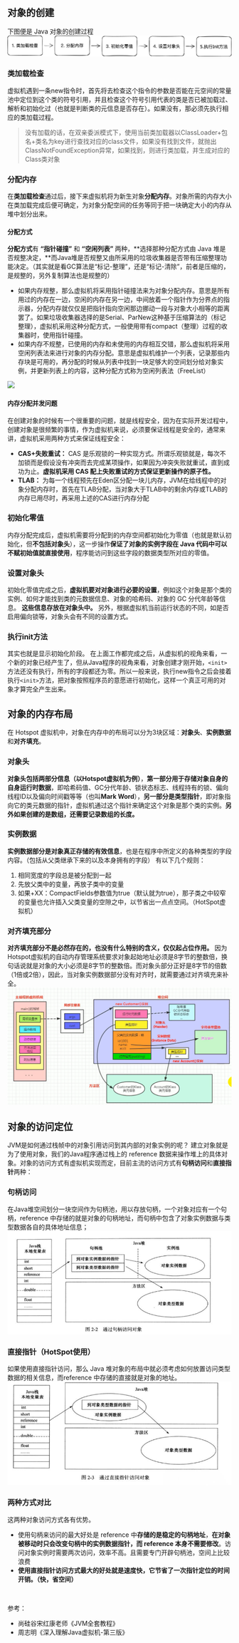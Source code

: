 ## 对象的创建
下图便是 Java 对象的创建过程
![对象创建过程.png](img/1636024669899-c0b12c82-295f-4562-a65d-2fd720a5e232.png)

### 类加载检查 
虚拟机遇到一条new指令时，首先将去检查这个指令的参数是否能在元空间的常量池中定位到这个类的符号引用，并且检查这个符号引用代表的类是否已被加载过、解析和初始化过（也就是判断类的元信息是否存在）。如果没有，那必须先执行相应的类加载过程。
> 没有加载的话，在双亲委派模式下，使用当前类加载器以ClassLoader+包名+类名为key进行查找对应的class文件，如果没有找到文件，就抛出ClassNotFoundException异常，如果找到，则进行类加载，并生成对应的Class类对象

### 分配内存
在**类加载检查**通过后，接下来虚拟机将为新生对象**分配内存**。对象所需的内存大小在类加载完成后便可确定，为对象分配空间的任务等同于把一块确定大小的内存从堆中划分出来。
#### 分配方式
**分配方式**有 **“指针碰撞”** 和 **“空闲列表”** 两种，**选择那种分配方式由 Java 堆是否规整决定，**而Java堆是否规整又由所采用的垃圾收集器是否带有压缩整理功能决定。（其实就是看GC算法是“标记-整理”，还是“标记-清除”，前者是压缩的，是规整的，另外复制算法也是规整的）

- 如果内存规整，那么虚拟机将采用指针碰撞法来为对象分配内存。意思是所有用过的内存在一边，空闲的内存在另一边，中间放着一个指针作为分界点的指示器，分配内存就仅仅是把指针指向空闲那边挪动一段与对象大小相等的距离罢了。如果垃圾收集器选择的是Serial、ParNew这种基于压缩算法的（标记整理），虚拟机采用这种分配方式，一般使用带有compact（整理）过程的收集器时，使用指针碰撞。
- 如果内存不规整，已使用的内存和未使用的内存相互交错，那么虚拟机将采用空闲列表法来进行对象的内存分配。意思是虚拟机维护一个列表，记录那些内存块是可用的，再分配的时候从列表中找到一块足够大的空间划分给对象实例，并更新列表上的内容，这种分配方式称为空闲列表法（FreeList）

![](https://cdn.nlark.com/yuque/0/2021/jpeg/2472959/1616485138551-e398ac8b-1120-4c9f-82b2-165a4e5f4b6e.jpeg)

#### 内存分配并发问题
在创建对象的时候有一个很重要的问题，就是线程安全，因为在实际开发过程中，创建对象是很频繁的事情，作为虚拟机来说，必须要保证线程是安全的，通常来讲，虚拟机采用两种方式来保证线程安全：

- **CAS+失败重试：** CAS 是乐观锁的一种实现方式。所谓乐观锁就是，每次不加锁而是假设没有冲突而去完成某项操作，如果因为冲突失败就重试，直到成功为止。**虚拟机采用 CAS 配上失败重试的方式保证更新操作的原子性。**
- **TLAB：** 为每一个线程预先在Eden区分配一块儿内存，JVM在给线程中的对象分配内存时，首先在TLAB分配，当对象大于TLAB中的剩余内存或TLAB的内存已用尽时，再采用上述的CAS进行内存分配
### 初始化零值
内存分配完成后，虚拟机需要将分配到的内存空间都初始化为零值（也就是默认初始化，但**不包括对象头**），这一步操作**保证了对象的实例字段在 Java 代码中可以不赋初始值就直接使用**，程序能访问到这些字段的数据类型所对应的零值。
### 设置对象头
初始化零值完成之后，**虚拟机要对对象进行必要的设置**，例如这个对象是那个类的实例、如何才能找到类的元数据信息、对象的哈希码、对象的 GC 分代年龄等信息。 **这些信息存放在对象头中。** 另外，根据虚拟机当前运行状态的不同，如是否启用偏向锁等，对象头会有不同的设置方式。
### 执行init方法
其实也就是显示初始化阶段。
在上面工作都完成之后，从虚拟机的视角来看，一个新的对象已经产生了，但从Java程序的视角来看，对象创建才刚开始，`<init>`方法还没有执行，所有的字段都还为零。所以一般来说，执行new指令之后会接着执行`<init>`方法，把对象按照程序员的意愿进行初始化，这样一个真正可用的对象才算完全产生出来。


## 对象的内存布局
在 Hotspot 虚拟机中，对象在内存中的布局可以分为3块区域：**对象头**、**实例数据**和**对齐填充**。
### 对象头
**对象头包括两部分信息（以Hotspot虚拟机为例）**，**第一部分用于存储对象自身的自身运行时数据**，即哈希码值、GC分代年龄、锁状态标志、线程持有的锁、偏向线程ID以及偏向时间戳等等（也叫**Mark Word**），**另一部分是类型指针**，即对象指向它的类元数据的指针，虚拟机通过这个指针来确定这个对象是那个类的实例。**另外如果创建的是数组，还需要记录数组的长度。**
### 实例数据
**实例数据部分是对象真正存储的有效信息**，也是在程序中所定义的各种类型的字段内容。（包括从父类继承下来的以及本身拥有的字段）
有以下几个规则：

1. 相同宽度的字段总是被分配到一起
1. 先放父类中的变量，再放子类中的变量
1. 如果+XX：CompactFields参数值为true（默认就为true），那子类之中较窄的变量也允许插入父类变量的空隙之中，以节省出一点点空间。（HotSpot虚拟机）
### 对齐填充部分
**对齐填充部分不是必然存在的，也没有什么特别的含义，仅仅起占位作用。** 因为Hotspot虚拟机的自动内存管理系统要求对象起始地址必须是8字节的整数倍，换句话说就是对象的大小必须是8字节的整数倍。而对象头部分正好是8字节的倍数（1倍或2倍），因此，当对象实例数据部分没有对齐时，就需要通过对齐填充来补全。
![image.png](img/1638790796717-efa99201-e9d8-41f3-97de-5bc5448e5de7.png)

## 对象的访问定位
JVM是如何通过栈帧中的对象引用访问到其内部的对象实例的呢？
建立对象就是为了使用对象，我们的Java程序通过栈上的 reference 数据来操作堆上的具体对象。对象的访问方式有虚拟机实现而定，目前主流的访问方式有**句柄访问**和**直接指针**两种：
### 句柄访问
在Java堆空间划分一块空间作为句柄池，用以存放句柄，一个对象对应有一个句柄，reference 中存储的就是对象的句柄地址，而句柄中包含了对象实例数据与类型数据各自的具体地址信息； 
![](img/1614751987551-1fb6fbbd-29ea-4d6f-a0a1-688e7168eb7c.jpeg)

### 直接指针（HotSpot使用）
 如果使用直接指针访问，那么 Java 堆对象的布局中就必须考虑如何放置访问类型数据的相关信息，而reference 中存储的直接就是对象的地址。
![](img/1614751985506-12671e94-2cd1-4de9-bf8d-97b46551c4c3.jpeg)
### 两种方式对比
这两种对象访问方式各有优势。

- 使用句柄来访问的最大好处是 reference 中**存储的是稳定的句柄地址**，**在对象被移动时只会改变句柄中的实例数据指针，而 reference 本身不需要修改**。访问对象实例时需要两次访问，效率不高。且需要专门开辟句柄池，空间上比较浪费
- **使用直接指针访问方式最大的好处就是速度快，它节省了一次指针定位的时间开销。（快，省空间）**

**​**

参考：


- 尚硅谷宋红康老师《JVM全套教程》
- 周志明《深入理解Java虚拟机-第三版》

**​**

